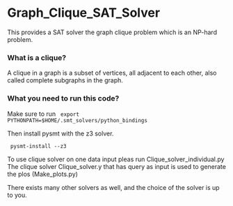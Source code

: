 # Graph_Clique_SAT_Solver
This provides a SAT solver the graph clique problem which is an NP-hard problem. 

### What is a clique?
A clique in a graph is a subset of vertices, all adjacent to each other, also called complete subgraphs in the graph. 

### What you need to run this code? 
Make sure to run 
<code> export PYTHONPATH=$HOME/.smt_solvers/python_bindings </code>

Then install pysmt with the z3 solver.

<code> pysmt-install --z3 </code>

To use clique solver on one data input pleas run Clique_solver_individual.py
The clique solver Clique_solver.y that has query as input is used to generate the plos (Make_plots.py)

There exists many other solvers as well, and the choice of the solver is up to you. 
